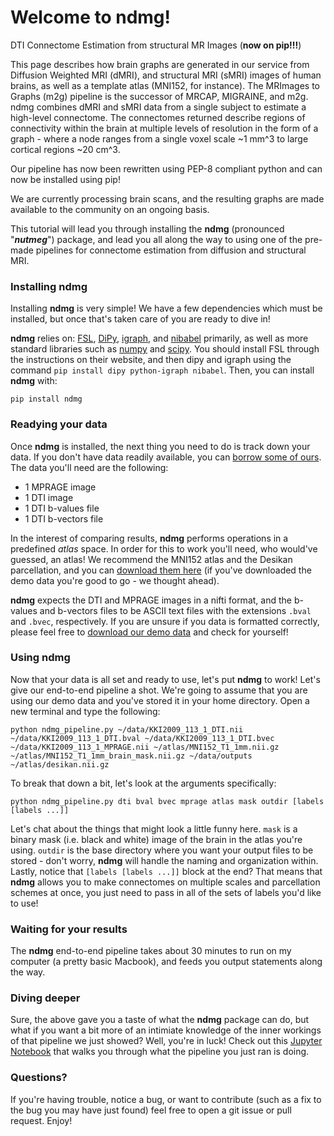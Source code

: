 # Welcome to ndmg!
DTI Connectome Estimation from structural MR Images (**now on pip!!!**) 

This page describes how brain graphs are generated in our service from Diffusion Weighted MRI (dMRI), and structural MRI (sMRI) images of human brains, as well as a template atlas (MNI152, for instance). The MRImages to Graphs (m2g) pipeline is the successor of MRCAP, MIGRAINE, and m2g. ndmg combines dMRI and sMRI data from a single subject to estimate a high-level connectome. The connectomes returned describe regions of connectivity within the brain at multiple levels of resolution in the form of a graph - where a node ranges from a single voxel scale ~1 mm^3 to large cortical regions ~20 cm^3.

Our pipeline has now been rewritten using PEP-8 compliant python and can now be installed using pip!


We are currently processing brain scans, and the resulting graphs are made available to the community on an ongoing basis.

This tutorial will lead you through installing the **ndmg** (pronounced "***nutmeg***") package, and lead you all along the way to using one of the pre-made pipelines for connectome estimation from diffusion and structural MRI.

### Installing ndmg
Installing **ndmg** is very simple! We have a few dependencies which must be installed, but once that's taken care of you are ready to dive in!

**ndmg** relies on: [FSL](), [DiPy](), [igraph](), and [nibabel]() primarily, as well as more standard libraries such as [numpy]() and [scipy](). You should install FSL through the instructions on their website, and then dipy and igraph using the command `pip install dipy python-igraph nibabel`. Then, you can install **ndmg** with:

    pip install ndmg

### Readying your data
Once **ndmg** is installed, the next thing you need to do is track down your data. If you don't have data readily available, you can [borrow some of ours](). The data you'll need are the following:

- 1 MPRAGE image
- 1 DTI image
- 1 DTI b-values file
- 1 DTI b-vectors file

In the interest of comparing results, **ndmg** performs operations in a predefined *atlas* space. In order for this to work you'll need, who would've guessed, an atlas! We recommend the MNI152 atlas and the Desikan parcellation, and you can [download them here]() (if you've downloaded the demo data you're good to go - we thought ahead).

**ndmg** expects the DTI and MPRAGE images in a nifti format, and the b-values and b-vectors files to be ASCII text files with the extensions `.bval` and `.bvec`, respectively. If you are unsure if you data is formatted correctly, please feel free to [download our demo data]() and check for yourself!

### Using ndmg
Now that your data is all set and ready to use, let's put **ndmg** to work! Let's give our end-to-end pipeline a shot. We're going to assume that you are using our demo data and you've stored it in your home directory. Open a new terminal and type the following:

~~~
python ndmg_pipeline.py ~/data/KKI2009_113_1_DTI.nii ~/data/KKI2009_113_1_DTI.bval ~/data/KKI2009_113_1_DTI.bvec ~/data/KKI2009_113_1_MPRAGE.nii ~/atlas/MNI152_T1_1mm.nii.gz ~/atlas/MNI152_T1_1mm_brain_mask.nii.gz ~/data/outputs ~/atlas/desikan.nii.gz

~~~

To break that down a bit, let's look at the arguments specifically:

~~~
python ndmg_pipeline.py dti bval bvec mprage atlas mask outdir [labels [labels ...]]
~~~

Let's chat about the things that might look a little funny here. `mask` is a binary mask (i.e. black and white) image of the brain in the atlas you're using. `outdir` is the base directory where you want your output files to be stored - don't worry, **ndmg** will handle the naming and organization within. Lastly, notice that `[labels [labels ...]]` block at the end? That means that **ndmg** allows you to make connectomes on multiple scales and parcellation schemes at once, you just need to pass in all of the sets of labels you'd like to use!

### Waiting for your results
The **ndmg** end-to-end pipeline takes about 30 minutes to run on my computer (a pretty basic Macbook), and feeds you output statements along the way.

### Diving deeper
Sure, the above gave you a taste of what the **ndmg** package can do, but what if you want a bit more of an intimiate knowledge of the inner workings of that pipeline we just showed? Well, you're in luck! Check out this [Jupyter Notebook]() that walks you through what the pipeline you just ran is doing.

### Questions?
If you're having trouble, notice a bug, or want to contribute (such as a fix to the bug you may have just found) feel free to open a git issue or pull request. Enjoy!